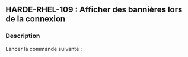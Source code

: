 ## HARDE-RHEL-109 : Afficher des bannières lors de la connexion

### Description

Lancer la commande suivante :

